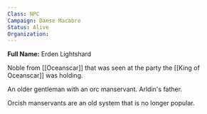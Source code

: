 ```yaml
---
Class: NPC
Campaign: Danse Macabre
Status: Alive
Organization:
---
```

**Full Name:** Erden Lightshard

Noble from [[Oceanscar]] that was seen at the party the [[King of Oceanscar]] was holding.

An older gentleman with an orc manservant. Arldin's father.

Orcish manservants are an old system that is no longer popular.